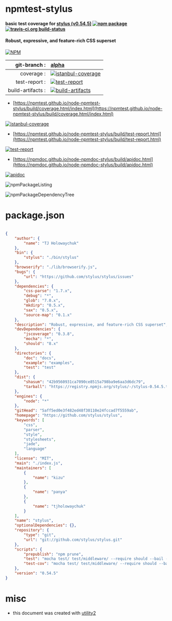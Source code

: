 # npmtest-stylus

#### basic test coverage for  [stylus (v0.54.5)](https://github.com/stylus/stylus)  [![npm package](https://img.shields.io/npm/v/npmtest-stylus.svg?style=flat-square)](https://www.npmjs.org/package/npmtest-stylus) [![travis-ci.org build-status](https://api.travis-ci.org/npmtest/node-npmtest-stylus.svg)](https://travis-ci.org/npmtest/node-npmtest-stylus)

#### Robust, expressive, and feature-rich CSS superset

[![NPM](https://nodei.co/npm/stylus.png?downloads=true&downloadRank=true&stars=true)](https://www.npmjs.com/package/stylus)

| git-branch : | [alpha](https://github.com/npmtest/node-npmtest-stylus/tree/alpha)|
|--:|:--|
| coverage : | [![istanbul-coverage](https://npmtest.github.io/node-npmtest-stylus/build/coverage.badge.svg)](https://npmtest.github.io/node-npmtest-stylus/build/coverage.html/index.html)|
| test-report : | [![test-report](https://npmtest.github.io/node-npmtest-stylus/build/test-report.badge.svg)](https://npmtest.github.io/node-npmtest-stylus/build/test-report.html)|
| build-artifacts : | [![build-artifacts](https://npmtest.github.io/node-npmtest-stylus/glyphicons_144_folder_open.png)](https://github.com/npmtest/node-npmtest-stylus/tree/gh-pages/build)|

- [https://npmtest.github.io/node-npmtest-stylus/build/coverage.html/index.html](https://npmtest.github.io/node-npmtest-stylus/build/coverage.html/index.html)

[![istanbul-coverage](https://npmtest.github.io/node-npmtest-stylus/build/screenCapture.buildCi.browser.%252Ftmp%252Fbuild%252Fcoverage.lib.html.png)](https://npmtest.github.io/node-npmtest-stylus/build/coverage.html/index.html)

- [https://npmtest.github.io/node-npmtest-stylus/build/test-report.html](https://npmtest.github.io/node-npmtest-stylus/build/test-report.html)

[![test-report](https://npmtest.github.io/node-npmtest-stylus/build/screenCapture.buildCi.browser.%252Ftmp%252Fbuild%252Ftest-report.html.png)](https://npmtest.github.io/node-npmtest-stylus/build/test-report.html)

- [https://npmdoc.github.io/node-npmdoc-stylus/build/apidoc.html](https://npmdoc.github.io/node-npmdoc-stylus/build/apidoc.html)

[![apidoc](https://npmdoc.github.io/node-npmdoc-stylus/build/screenCapture.buildCi.browser.%252Ftmp%252Fbuild%252Fapidoc.html.png)](https://npmdoc.github.io/node-npmdoc-stylus/build/apidoc.html)

![npmPackageListing](https://npmtest.github.io/node-npmtest-stylus/build/screenCapture.npmPackageListing.svg)

![npmPackageDependencyTree](https://npmtest.github.io/node-npmtest-stylus/build/screenCapture.npmPackageDependencyTree.svg)



# package.json

```json

{
    "author": {
        "name": "TJ Holowaychuk"
    },
    "bin": {
        "stylus": "./bin/stylus"
    },
    "browserify": "./lib/browserify.js",
    "bugs": {
        "url": "https://github.com/stylus/stylus/issues"
    },
    "dependencies": {
        "css-parse": "1.7.x",
        "debug": "*",
        "glob": "7.0.x",
        "mkdirp": "0.5.x",
        "sax": "0.5.x",
        "source-map": "0.1.x"
    },
    "description": "Robust, expressive, and feature-rich CSS superset",
    "devDependencies": {
        "jscoverage": "0.3.8",
        "mocha": "*",
        "should": "8.x"
    },
    "directories": {
        "doc": "docs",
        "example": "examples",
        "test": "test"
    },
    "dist": {
        "shasum": "42b9560931ca7090ce8515a798ba9e6aa3d6dc79",
        "tarball": "https://registry.npmjs.org/stylus/-/stylus-0.54.5.tgz"
    },
    "engines": {
        "node": "*"
    },
    "gitHead": "5aff5ed0e3f482ed48f30110e24fccad7f5559ab",
    "homepage": "https://github.com/stylus/stylus",
    "keywords": [
        "css",
        "parser",
        "style",
        "stylesheets",
        "jade",
        "language"
    ],
    "license": "MIT",
    "main": "./index.js",
    "maintainers": [
        {
            "name": "kizu"
        },
        {
            "name": "panya"
        },
        {
            "name": "tjholowaychuk"
        }
    ],
    "name": "stylus",
    "optionalDependencies": {},
    "repository": {
        "type": "git",
        "url": "git://github.com/stylus/stylus.git"
    },
    "scripts": {
        "prepublish": "npm prune",
        "test": "mocha test/ test/middleware/ --require should --bail --check-leaks --reporter dot",
        "test-cov": "mocha test/ test/middleware/ --require should --bail --reporter html-cov > coverage.html"
    },
    "version": "0.54.5"
}
```



# misc
- this document was created with [utility2](https://github.com/kaizhu256/node-utility2)
